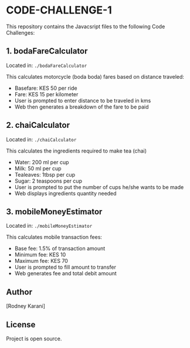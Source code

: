 # CODE-CHALLENGE-1

This repository contains the Javacsript files to the following Code Challenges:

## 1. bodaFareCalculator
Located in: `./bodaFareCalculator`

This calculates motorcycle (boda boda) fares based on distance traveled:
- Basefare: KES 50 per ride
- Fare: KES 15 per kilometer
- User is prompted to enter distance to be traveled in kms
- Web then generates a breakdown of the fare to be paid 

## 2. chaiCalculator
Located in: `./chaiCalculator`

This calculates the ingredients required to make tea (chai)
- Water: 200 ml per cup
- Milk: 50 ml per cup
- Tealeaves: 1tbsp per cup
- Sugar: 2 teaspoons per cup
- User is prompted to put the number of cups he/she wants to be made 
- Web displays ingredients quantity needed

## 3. mobileMoneyEstimator 
Located in: `./mobileMoneyEstimator`

This calculates mobile transaction fees:
- Base fee: 1.5% of transaction amount
- Minimum fee: KES 10
- Maximum fee: KES 70
- User is prompted to fill amount to transfer
- Web generates fee and total debit amount


## Author 
[Rodney Karani]

## License 
Project is open source.
